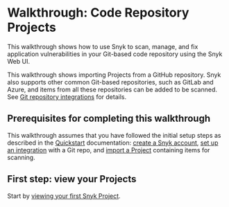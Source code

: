 # Walkthrough: Code Repository Projects

This walkthrough shows how to use Snyk to scan, manage, and fix application vulnerabilities in your Git-based code repository using the Snyk Web UI.

This walkthrough shows importing Projects from a GitHub repository. Snyk also supports other common Git-based repositories, such as GitLab and Azure, and items from all these repositories can be added to be scanned. See [Git repository integrations](../../integrate-with-snyk/snyk-scm-integrations/) for details.

## Prerequisites for completing this walkthrough

This walkthrough assumes that you have followed the initial setup steps as described in the [Quickstart](../../getting-started/quickstart/) documentation: [create a Snyk account](../../getting-started/quickstart/create-or-log-in-to-a-snyk-account.md), [set up an integration](../../getting-started/quickstart/set-up-an-integration.md) with a Git repo, and [import a Project](../../getting-started/quickstart/import-a-project.md) containing items for scanning.

## First step: view your Projects

Start by [viewing your first Snyk Project](view-your-first-snyk-projects.md).
